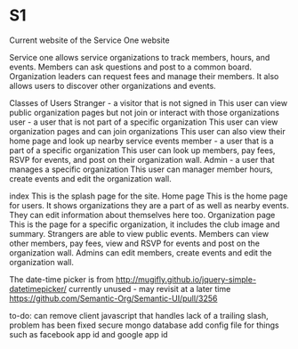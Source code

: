 # S1
Current website of the Service One website

Service one allows service organizations to track members, hours, and events.  Members can ask questions and post to a common board.  Organization leaders can request fees and manage their members. It also allows users to discover other organizations and events.

Classes of Users
Stranger - a visitor that is not signed in
  This user can view public organization pages but not join or interact with those organizations
user - a user that is not part of a specific organization
  This user can view organization pages and can join organizations
  This user can also view their home page and look up nearby service events
member - a user that is a part of a specific organization
  This user can look up members, pay fees, RSVP for events, and post on their organization wall.
Admin - a user that manages a specific organization
  This user can manager member hours, create events and edit the organization wall.
  
index
  This is the splash page for the site.
Home page
  This is the home page for users.  It shows organizations they are a part of as well as nearby events.  They can edit information about themselves here too.
Organization page
  This is the page for a specific organization, it includes the club image and summary.  Strangers are able to view public events.  Members can view other members, pay fees, view and RSVP for events and post on the organization wall.  Admins can edit members, create events and edit the organization wall.

The date-time picker is from http://mugifly.github.io/jquery-simple-datetimepicker/
currently unused - may revisit at a later time
https://github.com/Semantic-Org/Semantic-UI/pull/3256


to-do:
  can remove client javascript that handles lack of a trailing slash, problem has been fixed
  secure mongo database
  add config file for things such as facebook app id and google app id